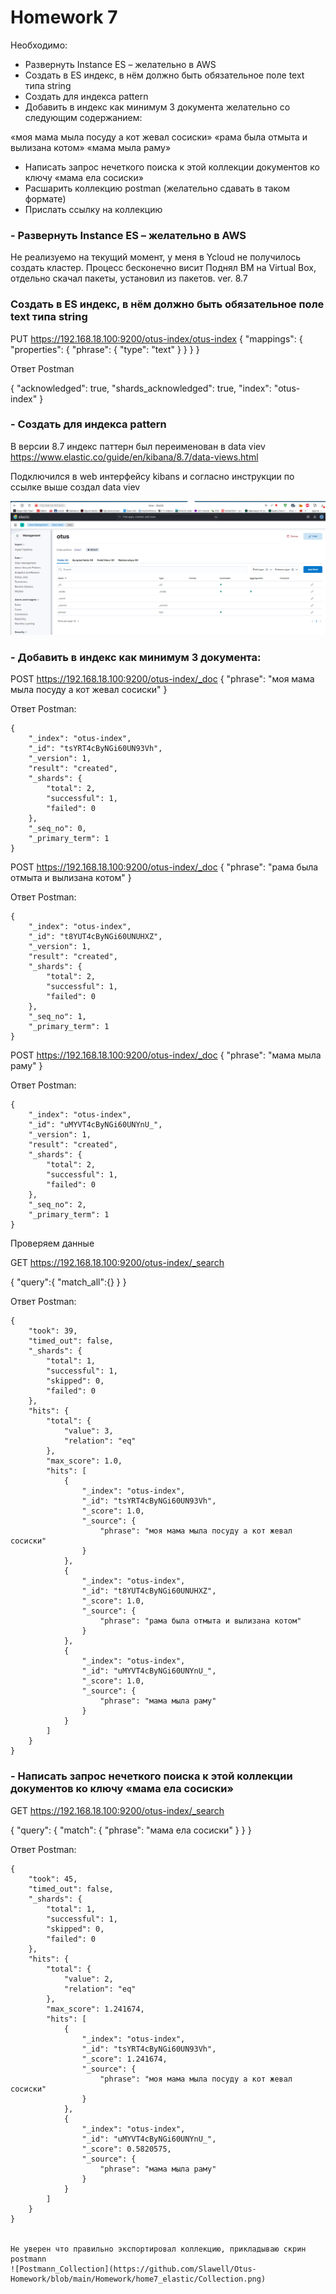 # Homework 7

Необходимо:

- Развернуть Instance ES – желательно в AWS
- Создать в ES индекс, в нём должно быть обязательное поле text типа string
- Создать для индекса pattern
- Добавить в индекс как минимум 3 документа желательно со следующим содержанием:

«моя мама мыла посуду а кот жевал сосиски»
«рама была отмыта и вылизана котом»
«мама мыла раму»
- Написать запрос нечеткого поиска к этой коллекции документов ко ключу «мама ела сосиски»
- Расшарить коллекцию postman (желательно сдавать в таком формате)
- Прислать ссылку на коллекцию

### - Развернуть Instance ES – желательно в AWS

Не реализуемо на текущий момент, у меня в Ycloud не получилось создать кластер. Процесс бесконечно висит Поднял ВМ на Virtual Box, отдельно скачал пакеты, установил из пакетов. ver. 8.7

### Создать в ES индекс, в нём должно быть обязательное поле text типа string

PUT https://192.168.18.100:9200/otus-index/otus-index
{
  "mappings": {
    "properties": {
      "phrase": { "type": "text" }
    }
  }
}

Ответ Postman

{
    "acknowledged": true,
    "shards_acknowledged": true,
    "index": "otus-index"
}

### - Создать для индекса pattern

В версии 8.7 индекс паттерн был переименован в data viev https://www.elastic.co/guide/en/kibana/8.7/data-views.html

Подключился в web интерфейсу kibans и согласно инструкции по ссылке выше создал data viev

![Pattern](https://github.com/Slawell/Otus-Homework/blob/main/Homework/home7_elastic/Pattern.png)

### - Добавить в индекс как минимум 3 документа:

POST https://192.168.18.100:9200/otus-index/_doc
{
  "phrase": "моя мама мыла посуду а кот жевал сосиски"
}

Ответ Postman:

    {
        "_index": "otus-index",
        "_id": "tsYRT4cByNGi60UN93Vh",
        "_version": 1,
        "result": "created",
        "_shards": {
            "total": 2,
            "successful": 1,
            "failed": 0
        },
        "_seq_no": 0,
        "_primary_term": 1
    }

POST https://192.168.18.100:9200/otus-index/_doc
{
  "phrase": "рама была отмыта и вылизана котом"
}

Ответ Postman:

    {
        "_index": "otus-index",
        "_id": "t8YUT4cByNGi60UNUHXZ",
        "_version": 1,
        "result": "created",
        "_shards": {
            "total": 2,
            "successful": 1,
            "failed": 0
        },
        "_seq_no": 1,
        "_primary_term": 1
    }

POST https://192.168.18.100:9200/otus-index/_doc
{
  "phrase": "мама мыла раму"
}

Ответ Postman:

    {
        "_index": "otus-index",
        "_id": "uMYVT4cByNGi60UNYnU_",
        "_version": 1,
        "result": "created",
        "_shards": {
            "total": 2,
            "successful": 1,
            "failed": 0
        },
        "_seq_no": 2,
        "_primary_term": 1
    }

Проверяем данные

GET https://192.168.18.100:9200/otus-index/_search

{
  "query":{
      "match_all":{}
  }
}

Ответ Postman:

    {
        "took": 39,
        "timed_out": false,
        "_shards": {
            "total": 1,
            "successful": 1,
            "skipped": 0,
            "failed": 0
        },
        "hits": {
            "total": {
                "value": 3,
                "relation": "eq"
            },
            "max_score": 1.0,
            "hits": [
                {
                    "_index": "otus-index",
                    "_id": "tsYRT4cByNGi60UN93Vh",
                    "_score": 1.0,
                    "_source": {
                        "phrase": "моя мама мыла посуду а кот жевал сосиски"
                    }
                },
                {
                    "_index": "otus-index",
                    "_id": "t8YUT4cByNGi60UNUHXZ",
                    "_score": 1.0,
                    "_source": {
                        "phrase": "рама была отмыта и вылизана котом"
                    }
                },
                {
                    "_index": "otus-index",
                    "_id": "uMYVT4cByNGi60UNYnU_",
                    "_score": 1.0,
                    "_source": {
                        "phrase": "мама мыла раму"
                    }
                }
            ]
        }
    }


### - Написать запрос нечеткого поиска к этой коллекции документов ко ключу «мама ела сосиски»

GET https://192.168.18.100:9200/otus-index/_search

{
  "query": {
    "match": {
      "phrase": 
        "мама ела сосиски"
    }
  }
}

Ответ Postman:

    {
        "took": 45,
        "timed_out": false,
        "_shards": {
            "total": 1,
            "successful": 1,
            "skipped": 0,
            "failed": 0
        },
        "hits": {
            "total": {
                "value": 2,
                "relation": "eq"
            },
            "max_score": 1.241674,
            "hits": [
                {
                    "_index": "otus-index",
                    "_id": "tsYRT4cByNGi60UN93Vh",
                    "_score": 1.241674,
                    "_source": {
                        "phrase": "моя мама мыла посуду а кот жевал сосиски"
                    }
                },
                {
                    "_index": "otus-index",
                    "_id": "uMYVT4cByNGi60UNYnU_",
                    "_score": 0.5820575,
                    "_source": {
                        "phrase": "мама мыла раму"
                    }
                }
            ]
        }
    }
    
    
    Не уверен что правильно экспортировал коллекцию, прикладываю скрин postmann
    ![Postmann_Collection](https://github.com/Slawell/Otus-Homework/blob/main/Homework/home7_elastic/Collection.png)

    

